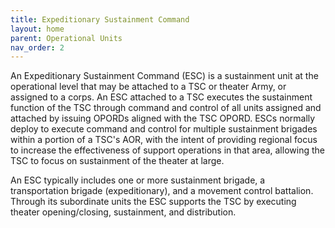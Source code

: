 ```yaml
---
title: Expeditionary Sustainment Command 
layout: home
parent: Operational Units
nav_order: 2
---
```


An Expeditionary Sustainment Command (ESC) is a sustainment unit at the operational level that may be attached to a TSC or theater Army, or assigned to a corps. An ESC attached to a TSC executes the sustainment function of the TSC through command and control of all units assigned and attached by issuing OPORDs aligned with the TSC OPORD. ESCs normally deploy to execute command and control for multiple sustainment brigades within a portion of a TSC's AOR, with the intent of providing regional focus to increase the effectiveness of support operations in that area, allowing the TSC to focus on sustainment of the theater at large.

An ESC typically includes one or more sustainment brigade, a transportation brigade (expeditionary), and a movement control battalion. Through its subordinate units the ESC supports the TSC by executing theater opening/closing, sustainment, and distribution.
